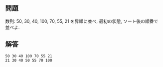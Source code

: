 ## 問題

数列: 50, 30, 40, 100, 70, 55, 21 を昇順に並べ, 最初の状態, ソート後の順番で並べよ.

## 解答

```
50 30 40 100 70 55 21
21 30 40 50 55 70 100
```
